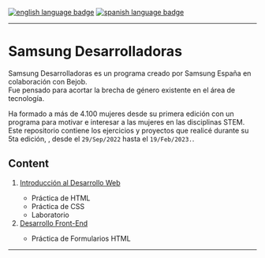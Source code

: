 <a href="https://github.com/RossattiSM/Samsung-Developers/blob/main/README.md"><img src="https://img.shields.io/badge/lang-en-orange" alt="english language badge" /></a> <a href="https://github.com/RossattiSM/Samsung-Developers/blob/main/README.es.md"> <img src="https://img.shields.io/badge/lang-es-blue"  alt="spanish language badge" /> </a>
<hr>

# Samsung Desarrolladoras

Samsung Desarrolladoras es un programa creado por Samsung España en colaboración con Bejob.  
Fue pensado para acortar la brecha de género existente en el área de tecnología.

Ha formado a más de 4.100 mujeres desde su primera edición con un programa para motivar e interesar a las mujeres en las disciplinas STEM.
Este repositorio contiene los ejercicios y proyectos que realicé durante su 5ta edición, , desde el ```29/Sep/2022``` hasta el ```19/Feb/2023.```. 

## Content

<p align="center">
  <ol>
    <li> <a href=""> Introducción al Desarrollo Web </a> </li>
    <ul>
      <li> Práctica de HTML </li>
      <li> Práctica de CSS </li>
      <li> Laboratorio </li>
    </ul>
    <li> <a href=""> Desarrollo Front-End </a> </li>
    <ul>
      <li> Práctica de Formularios HTML </li>
    </ul>
 </ol>
</p>

<hr>
